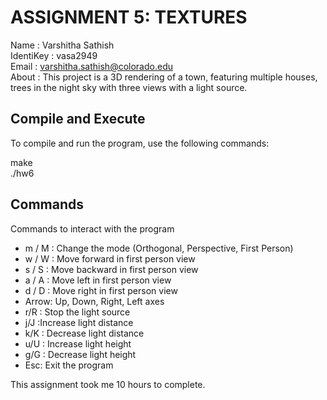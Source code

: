 # ASSIGNMENT 5: TEXTURES

Name : Varshitha Sathish   
IdentiKey : vasa2949  
Email : varshitha.sathish@colorado.edu  
About : This project is a 3D rendering of a town, featuring multiple houses, trees in the night sky with three views with a light source.


## Compile and Execute

To compile and run the program, use the following commands:

 make   
./hw6

## Commands
Commands to interact with the program

- m / M  : Change the mode (Orthogonal, Perspective, First Person) 
- w / W  : Move forward in first person view
- s / S  : Move backward in first person view
- a / A  : Move left in first person view 
- d / D  : Move right in first person view 
- Arrow: Up, Down, Right, Left axes  
- r/R : Stop the light source
- j/J :Increase light distance 
- k/K :  Decrease light distance 
- u/U : Increase light height
- g/G : Decrease light height
- Esc: Exit the program   

This assignment took me 10 hours to complete.
